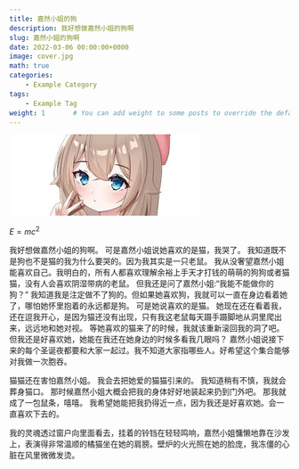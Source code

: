 ```yaml
---
title: 嘉然小姐的狗
description: 我好想做嘉然小姐的狗啊
slug: 嘉然小姐的狗啊
date: 2022-03-06 00:00:00+0000
image: cover.jpg
math: true
categories:
    - Example Category
tags:
    - Example Tag
weight: 1       # You can add weight to some posts to override the default sorting (date descending)
---
```

![cover](cover.jpg)

$E=mc^2$

我好想做嘉然小姐的狗啊。
可是嘉然小姐说她喜欢的是猫，我哭了。
我知道既不是狗也不是猫的我为什么要哭的。因为我其实是一只老鼠。
我从没奢望嘉然小姐能喜欢自己。我明白的，所有人都喜欢理解余裕上手天才打钱的萌萌的狗狗或者猫猫，没有人会喜欢阴湿带病的老鼠。
但我还是问了嘉然小姐:“我能不能做你的狗？”
我知道我是注定做不了狗的。但如果她喜欢狗，我就可以一直在身边看着她了，哪怕她怀里抱着的永远都是狗。
可是她说喜欢的是猫。
她现在还在看着我，还在逗我开心，是因为猫还没有出现，只有我这老鼠每天蹑手蹑脚地从洞里爬出来，远远地和她对视。
等她喜欢的猫来了的时候，我就该重新滚回我的洞了吧。
但我还是好喜欢她，她能在我还在她身边的时候多看我几眼吗？
嘉然小姐说接下来的每个圣诞夜都要和大家一起过。我不知道大家指哪些人。好希望这个集合能够对我做一次胞吞。

猫猫还在害怕嘉然小姐。
我会去把她爱的猫猫引来的。
我知道稍有不慎，我就会葬身猫口。
那时候嘉然小姐大概会把我的身体好好地装起来扔到门外吧。
那我就成了一包鼠条，嘻嘻。
我希望她能把我扔得近一点，因为我还是好喜欢她。会一直喜欢下去的。

我的灵魂透过窗户向里面看去，挂着的铃铛在轻轻鸣响，嘉然小姐慵懒地靠在沙发上，表演得非常温顺的橘猫坐在她的肩膀。壁炉的火光照在她的脸庞，我冻僵的心脏在风里微微发烫。

